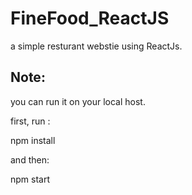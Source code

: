 # FineFood_ReactJS
a simple resturant webstie using ReactJs.

<h2>Note:</h2>
<p>you can run it on your local host.</p>
<p>first, run :</p> 
<p>npm install</p>
<p>and then: </p>
<p>npm start</p>

